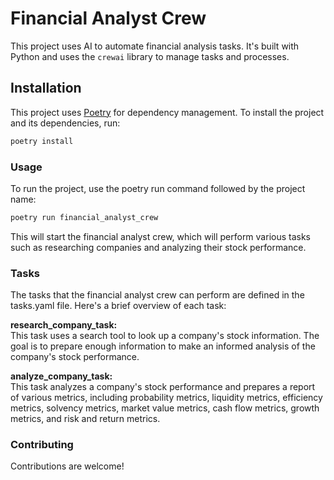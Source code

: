 # Financial Analyst Crew

This project uses AI to automate financial analysis tasks. It's built with Python and uses the `crewai` library to manage tasks and processes.

## Installation

This project uses [Poetry](https://python-poetry.org/) for dependency management. To install the project and its dependencies, run:

```bash
poetry install
```
### Usage
To run the project, use the poetry run command followed by the project name:

```bash
poetry run financial_analyst_crew
```
This will start the financial analyst crew, which will perform various tasks such as researching companies and analyzing their stock performance.

### Tasks
The tasks that the financial analyst crew can perform are defined in the tasks.yaml file. Here's a brief overview of each task:

**research_company_task:** <br>
This task uses a search tool to look up a company's stock information. The goal is to prepare enough information to make an informed analysis of the company's stock performance.

**analyze_company_task:** <br>
This task analyzes a company's stock performance and prepares a report of various metrics, including probability metrics, liquidity metrics, efficiency metrics, solvency metrics, market value metrics, cash flow metrics, growth metrics, and risk and return metrics.

### Contributing
Contributions are welcome! 

